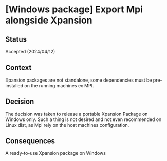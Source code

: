 # [Windows package] Export Mpi alongside Xpansion


## Status

Accepted (2024/04/12)

## Context

Xpansion packages are not standalone, some dependencies must be pre-installed on the running machines ex MPI. 

## Decision

The decision was taken to release a portable Xpansion Package on Windows only.
Such a thing is not desired and not even recommended on Linux dist, as Mpi rely on the host machines configuration.

## Consequences

A ready-to-use Xpansion package on Windows  